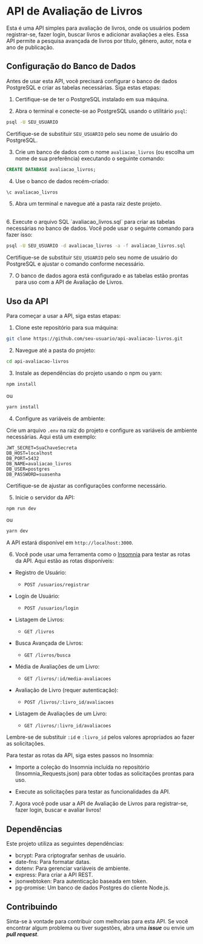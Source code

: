 # API de Avaliação de Livros

Esta é uma API simples para avaliação de livros, onde os usuários podem registrar-se, fazer login, buscar livros e adicionar avaliações a eles. Essa API permite a pesquisa avançada de livros por título, gênero, autor, nota e ano de publicação.

## Configuração do Banco de Dados

Antes de usar esta API, você precisará configurar o banco de dados PostgreSQL e criar as tabelas necessárias. Siga estas etapas:

1. Certifique-se de ter o PostgreSQL instalado em sua máquina.

2. Abra o terminal e conecte-se ao PostgreSQL usando o utilitário `psql`:

```bash
psql -U SEU_USUARIO
```

Certifique-se de substituir `SEU_USUARIO` pelo seu nome de usuário do PostgreSQL.

3. Crie um banco de dados com o nome `avaliacao_livros` (ou escolha um nome de sua preferência) executando o seguinte comando:

```sql
CREATE DATABASE avaliacao_livros;
```

4. Use o banco de dados recém-criado:

```sql
\c avaliacao_livros
```

5. Abra um terminal e navegue até a pasta raiz deste projeto.
<br>
6. Execute o arquivo SQL `avaliacao_livros.sql` para criar as tabelas necessárias no banco de dados. Você pode usar o seguinte comando para fazer isso:

```bash
psql -U SEU_USUARIO -d avaliacao_livros -a -f avaliacao_livros.sql
```
Certifique-se de substituir `SEU_USUARIO` pelo seu nome de usuário do PostgreSQL e ajustar o comando conforme necessário.

7. O banco de dados agora está configurado e as tabelas estão prontas para uso com a API de Avaliação de Livros.

## Uso da API

Para começar a usar a API, siga estas etapas:

1. Clone este repositório para sua máquina:

```bash
git clone https://github.com/seu-usuario/api-avaliacao-livros.git
```

2. Navegue até a pasta do projeto:

```bash
cd api-avaliacao-livros
```

3. Instale as dependências do projeto usando o npm ou yarn:

```bash
npm install
```

ou

```bash
yarn install
```

4. Configure as variáveis de ambiente:

Crie um arquivo `.env` na raiz do projeto e configure as variáveis de ambiente necessárias. Aqui está um exemplo:

```
JWT_SECRET=SuaChaveSecreta
DB_HOST=localhost
DB_PORT=5432
DB_NAME=avaliacao_livros
DB_USER=postgres
DB_PASSWORD=suasenha
```

Certifique-se de ajustar as configurações conforme necessário.

5. Inicie o servidor da API:

```bash
npm run dev
```

ou

```bash
yarn dev
```

A API estará disponível em `http://localhost:3000`.

6. Você pode usar uma ferramenta como o [Insomnia](https://insomnia.rest/) para testar as rotas da API. Aqui estão as rotas disponíveis:

- Registro de Usuário:
  - `POST /usuarios/registrar`

- Login de Usuário:
  - `POST /usuarios/login`

- Listagem de Livros:
  - `GET /livros`

- Busca Avançada de Livros:
  - `GET /livros/busca`

- Média de Avaliações de um Livro:
  - `GET /livros/:id/media-avaliacoes`

- Avaliação de Livro (requer autenticação):
  - `POST /livros/:livro_id/avaliacoes`

- Listagem de Avaliações de um Livro:
  - `GET /livros/:livro_id/avaliacoes`

Lembre-se de substituir `:id` e `:livro_id` pelos valores apropriados ao fazer as solicitações.


Para testar as rotas da API, siga estes passos no Insomnia:

- Importe a coleção do Insomnia incluída no repositório (Insomnia_Requests.json) para obter todas as solicitações prontas para uso.

- Execute as solicitações para testar as funcionalidades da API.


7. Agora você pode usar a API de Avaliação de Livros para registrar-se, fazer login, buscar e avaliar livros!

## Dependências

Este projeto utiliza as seguintes dependências:

- bcrypt: Para criptografar senhas de usuário.
- date-fns: Para formatar datas.
- dotenv: Para gerenciar variáveis de ambiente.
- express: Para criar a API REST.
- jsonwebtoken: Para autenticação baseada em token.
- pg-promise: Um banco de dados Postgres do cliente Node.js.

## Contribuindo

Sinta-se à vontade para contribuir com melhorias para esta API. Se você encontrar algum problema ou tiver sugestões, abra uma ***issue*** ou envie um ***pull request***.
